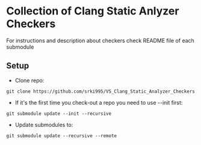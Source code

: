 # Collection of Clang Static Anlyzer Checkers
For instructions and description about checkers check README file of each submodule 

## Setup

- Clone repo: 

`git clone https://github.com/srki995/VS_Clang_Static_Analyzer_Checkers`

- If it's the first time you check-out a repo you need to use --init first:

`git submodule update --init --recursive`

- Update submodules to:

`git submodule update --recursive --remote`
